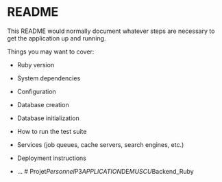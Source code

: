 # README

This README would normally document whatever steps are necessary to get the
application up and running.

Things you may want to cover:

* Ruby version

* System dependencies

* Configuration

* Database creation

* Database initialization

* How to run the test suite

* Services (job queues, cache servers, search engines, etc.)

* Deployment instructions

* ...
#   P r o j e t _ P e r s o n n e l _ P 3 _ A P P L I C A T I O N _ D E _ M U S C U _ B a c k e n d _ R u b y  
 